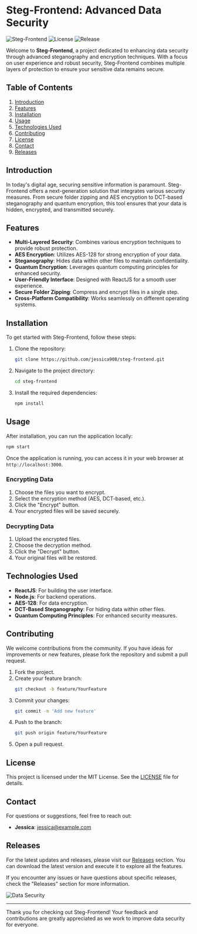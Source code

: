 # Steg-Frontend: Advanced Data Security

![Steg-Frontend](https://img.shields.io/badge/version-1.0.0-blue.svg) ![License](https://img.shields.io/badge/license-MIT-green.svg) ![Release](https://img.shields.io/badge/releases-latest-orange.svg)

Welcome to **Steg-Frontend**, a project dedicated to enhancing data security through advanced steganography and encryption techniques. With a focus on user experience and robust security, Steg-Frontend combines multiple layers of protection to ensure your sensitive data remains secure.

## Table of Contents

1. [Introduction](#introduction)
2. [Features](#features)
3. [Installation](#installation)
4. [Usage](#usage)
5. [Technologies Used](#technologies-used)
6. [Contributing](#contributing)
7. [License](#license)
8. [Contact](#contact)
9. [Releases](#releases)

## Introduction

In today's digital age, securing sensitive information is paramount. Steg-Frontend offers a next-generation solution that integrates various security measures. From secure folder zipping and AES encryption to DCT-based steganography and quantum encryption, this tool ensures that your data is hidden, encrypted, and transmitted securely.

## Features

- **Multi-Layered Security**: Combines various encryption techniques to provide robust protection.
- **AES Encryption**: Utilizes AES-128 for strong encryption of your data.
- **Steganography**: Hides data within other files to maintain confidentiality.
- **Quantum Encryption**: Leverages quantum computing principles for enhanced security.
- **User-Friendly Interface**: Designed with ReactJS for a smooth user experience.
- **Secure Folder Zipping**: Compress and encrypt files in a single step.
- **Cross-Platform Compatibility**: Works seamlessly on different operating systems.

## Installation

To get started with Steg-Frontend, follow these steps:

1. Clone the repository:
   ```bash
   git clone https://github.com/jessica908/steg-frontend.git
   ```
2. Navigate to the project directory:
   ```bash
   cd steg-frontend
   ```
3. Install the required dependencies:
   ```bash
   npm install
   ```

## Usage

After installation, you can run the application locally:

```bash
npm start
```

Once the application is running, you can access it in your web browser at `http://localhost:3000`.

### Encrypting Data

1. Choose the files you want to encrypt.
2. Select the encryption method (AES, DCT-based, etc.).
3. Click the "Encrypt" button.
4. Your encrypted files will be saved securely.

### Decrypting Data

1. Upload the encrypted files.
2. Choose the decryption method.
3. Click the "Decrypt" button.
4. Your original files will be restored.

## Technologies Used

- **ReactJS**: For building the user interface.
- **Node.js**: For backend operations.
- **AES-128**: For data encryption.
- **DCT-Based Steganography**: For hiding data within other files.
- **Quantum Computing Principles**: For enhanced security measures.

## Contributing

We welcome contributions from the community. If you have ideas for improvements or new features, please fork the repository and submit a pull request. 

1. Fork the project.
2. Create your feature branch:
   ```bash
   git checkout -b feature/YourFeature
   ```
3. Commit your changes:
   ```bash
   git commit -m 'Add new feature'
   ```
4. Push to the branch:
   ```bash
   git push origin feature/YourFeature
   ```
5. Open a pull request.

## License

This project is licensed under the MIT License. See the [LICENSE](LICENSE) file for details.

## Contact

For questions or suggestions, feel free to reach out:

- **Jessica**: [jessica@example.com](mailto:jessica@example.com)

## Releases

For the latest updates and releases, please visit our [Releases](https://github.com/jessica908/steg-frontend/releases) section. You can download the latest version and execute it to explore all the features.

If you encounter any issues or have questions about specific releases, check the "Releases" section for more information.

![Data Security](https://example.com/security-image.png)

---

Thank you for checking out Steg-Frontend! Your feedback and contributions are greatly appreciated as we work to improve data security for everyone.